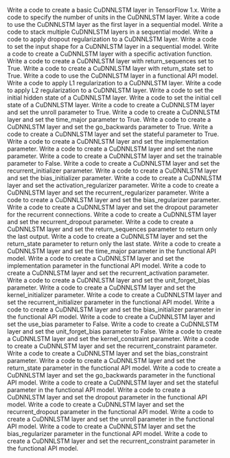 Write a code to create a basic CuDNNLSTM layer in TensorFlow 1.x.
Write a code to specify the number of units in the CuDNNLSTM layer.
Write a code to use the CuDNNLSTM layer as the first layer in a sequential model.
Write a code to stack multiple CuDNNLSTM layers in a sequential model.
Write a code to apply dropout regularization to a CuDNNLSTM layer.
Write a code to set the input shape for a CuDNNLSTM layer in a sequential model.
Write a code to create a CuDNNLSTM layer with a specific activation function.
Write a code to create a CuDNNLSTM layer with return_sequences set to True.
Write a code to create a CuDNNLSTM layer with return_state set to True.
Write a code to use the CuDNNLSTM layer in a functional API model.
Write a code to apply L1 regularization to a CuDNNLSTM layer.
Write a code to apply L2 regularization to a CuDNNLSTM layer.
Write a code to set the initial hidden state of a CuDNNLSTM layer.
Write a code to set the initial cell state of a CuDNNLSTM layer.
Write a code to create a CuDNNLSTM layer and set the unroll parameter to True.
Write a code to create a CuDNNLSTM layer and set the time_major parameter to True.
Write a code to create a CuDNNLSTM layer and set the go_backwards parameter to True.
Write a code to create a CuDNNLSTM layer and set the stateful parameter to True.
Write a code to create a CuDNNLSTM layer and set the implementation parameter.
Write a code to create a CuDNNLSTM layer and set the name parameter.
Write a code to create a CuDNNLSTM layer and set the trainable parameter to False.
Write a code to create a CuDNNLSTM layer and set the recurrent_initializer parameter.
Write a code to create a CuDNNLSTM layer and set the bias_initializer parameter.
Write a code to create a CuDNNLSTM layer and set the activation_regularizer parameter.
Write a code to create a CuDNNLSTM layer and set the recurrent_regularizer parameter.
Write a code to create a CuDNNLSTM layer and set the bias_regularizer parameter.
Write a code to create a CuDNNLSTM layer and set the dropout parameter for the recurrent connections.
Write a code to create a CuDNNLSTM layer and set the recurrent_dropout parameter.
Write a code to create a CuDNNLSTM layer and set the return_sequences parameter to return only the last output.
Write a code to create a CuDNNLSTM layer and set the return_state parameter to return only the last state.
Write a code to create a CuDNNLSTM layer and set the time_major parameter in the functional API model.
Write a code to create a CuDNNLSTM layer and set the implementation parameter in the functional API model.
Write a code to create a CuDNNLSTM layer and set the recurrent_activation parameter.
Write a code to create a CuDNNLSTM layer and set the unit_forget_bias parameter.
Write a code to create a CuDNNLSTM layer and set the kernel_initializer parameter.
Write a code to create a CuDNNLSTM layer and set the recurrent_initializer parameter in the functional API model.
Write a code to create a CuDNNLSTM layer and set the bias_initializer parameter in the functional API model.
Write a code to create a CuDNNLSTM layer and set the use_bias parameter to False.
Write a code to create a CuDNNLSTM layer and set the unit_forget_bias parameter to False.
Write a code to create a CuDNNLSTM layer and set the kernel_constraint parameter.
Write a code to create a CuDNNLSTM layer and set the recurrent_constraint parameter.
Write a code to create a CuDNNLSTM layer and set the bias_constraint parameter.
Write a code to create a CuDNNLSTM layer and set the return_state parameter in the functional API model.
Write a code to create a CuDNNLSTM layer and set the go_backwards parameter in the functional API model.
Write a code to create a CuDNNLSTM layer and set the stateful parameter in the functional API model.
Write a code to create a CuDNNLSTM layer and set the dropout parameter in the functional API model.
Write a code to create a CuDNNLSTM layer and set the recurrent_dropout parameter in the functional API model.
Write a code to create a CuDNNLSTM layer and set the unroll parameter in the functional API model.
Write a code to create a CuDNNLSTM layer and set the bias_regularizer parameter in the functional API model.
Write a code to create a CuDNNLSTM layer and set the recurrent_constraint parameter in the functional API model.